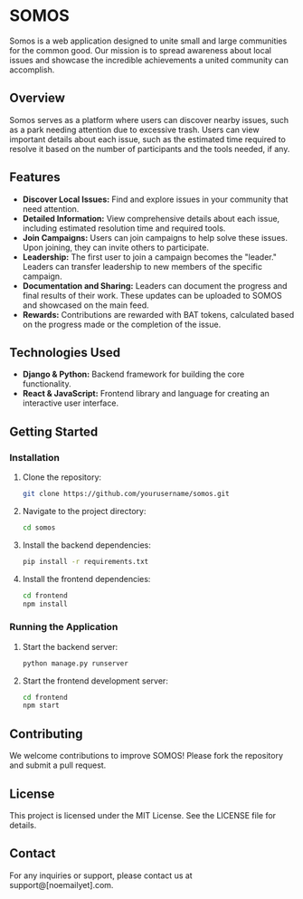 # SOMOS

Somos is a web application designed to unite small and large communities for the common good. Our mission is to spread awareness about local issues and showcase the incredible achievements a united community can accomplish.

## Overview

Somos serves as a platform where users can discover nearby issues, such as a park needing attention due to excessive trash. Users can view important details about each issue, such as the estimated time required to resolve it based on the number of participants and the tools needed, if any.

## Features

- **Discover Local Issues:** Find and explore issues in your community that need attention.
- **Detailed Information:** View comprehensive details about each issue, including estimated resolution time and required tools.
- **Join Campaigns:** Users can join campaigns to help solve these issues. Upon joining, they can invite others to participate.
- **Leadership:** The first user to join a campaign becomes the "leader." Leaders can transfer leadership to new members of the specific campaign.
- **Documentation and Sharing:** Leaders can document the progress and final results of their work. These updates can be uploaded to SOMOS and showcased on the main feed.
- **Rewards:** Contributions are rewarded with BAT tokens, calculated based on the progress made or the completion of the issue.

## Technologies Used

- **Django & Python:** Backend framework for building the core functionality.
- **React & JavaScript:** Frontend library and language for creating an interactive user interface.

## Getting Started

### Installation

1. Clone the repository:
    ```bash
    git clone https://github.com/yourusername/somos.git
    ```
2. Navigate to the project directory:
    ```bash
    cd somos
    ```
3. Install the backend dependencies:
    ```bash
    pip install -r requirements.txt
    ```
4. Install the frontend dependencies:
    ```bash
    cd frontend
    npm install
    ```

### Running the Application

1. Start the backend server:
    ```bash
    python manage.py runserver
    ```
2. Start the frontend development server:
    ```bash
    cd frontend
    npm start
    ```

## Contributing

We welcome contributions to improve SOMOS! Please fork the repository and submit a pull request.

## License

This project is licensed under the MIT License. See the LICENSE file for details.

## Contact

For any inquiries or support, please contact us at support@[noemailyet].com.

 